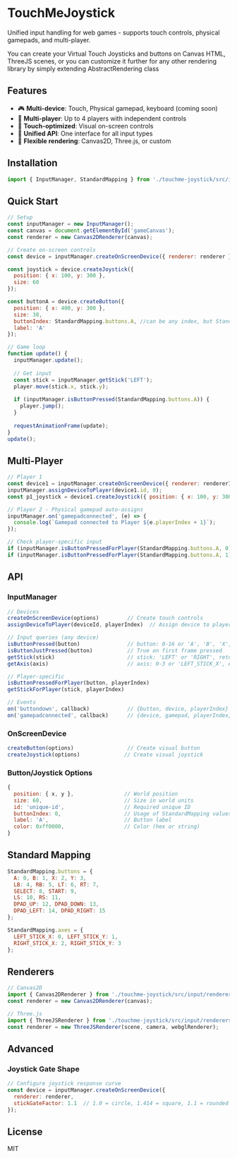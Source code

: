 # TouchMeJoystick

Unified input handling for web games - supports touch controls, physical gamepads, and multi-player.

You can create your Virtual Touch Joysticks and buttons on Canvas HTML, ThreeJS scenes, or you can customize it further for any other rendering library by simply extending AbstractRendering class

## Features

- 🎮 **Multi-device**: Touch, Physical gamepad, keyboard (coming soon)
- 👥 **Multi-player**: Up to 4 players with independent controls  
- 📱 **Touch-optimized**: Visual on-screen controls
- 🎯 **Unified API**: One interface for all input types
- 🔌 **Flexible rendering**: Canvas2D, Three.js, or custom

## Installation

```javascript
import { InputManager, StandardMapping } from './touchme-joystick/src/input/core/InputManager.js';
```

## Quick Start

```javascript
// Setup
const inputManager = new InputManager();
const canvas = document.getElementById('gameCanvas');
const renderer = new Canvas2DRenderer(canvas);

// Create on-screen controls
const device = inputManager.createOnScreenDevice({ renderer: renderer });

const joystick = device.createJoystick({
  position: { x: 100, y: 300 },
  size: 60
});

const buttonA = device.createButton({
  position: { x: 400, y: 300 },
  size: 30,
  buttonIndex: StandardMapping.buttons.A, //can be any index, but StandardMapping is encouraged for physical Gamepad support
  label: 'A'
});

// Game loop
function update() {
  inputManager.update();
  
  // Get input
  const stick = inputManager.getStick('LEFT');
  player.move(stick.x, stick.y);
  
  if (inputManager.isButtonPressed(StandardMapping.buttons.A)) {
    player.jump();
  }
  
  requestAnimationFrame(update);
}
update();
```

## Multi-Player

```javascript
// Player 1
const device1 = inputManager.createOnScreenDevice({ renderer: renderer1 });
inputManager.assignDeviceToPlayer(device1.id, 0);
const p1_joystick = device1.createJoystick({ position: { x: 100, y: 300 } });

// Player 2 - Physical gamepad auto-assigns
inputManager.on('gamepadconnected', (e) => {
  console.log(`Gamepad connected to Player ${e.playerIndex + 1}`);
});

// Check player-specific input
if (inputManager.isButtonPressedForPlayer(StandardMapping.buttons.A, 0)) player1.jump();
if (inputManager.isButtonPressedForPlayer(StandardMapping.buttons.A, 1)) player2.jump();
```

## API

### InputManager

```javascript
// Devices
createOnScreenDevice(options)         // Create touch controls
assignDeviceToPlayer(deviceId, playerIndex)  // Assign device to player

// Input queries (any device)
isButtonPressed(button)               // button: 0-16 or 'A', 'B', 'X', 'Y', etc.
isButtonJustPressed(button)           // True on first frame pressed
getStick(stick)                       // stick: 'LEFT' or 'RIGHT', returns {x, y}
getAxis(axis)                         // axis: 0-3 or 'LEFT_STICK_X', etc.

// Player-specific
isButtonPressedForPlayer(button, playerIndex)
getStickForPlayer(stick, playerIndex)

// Events
on('buttondown', callback)            // {button, device, playerIndex}
on('gamepadconnected', callback)      // {device, gamepad, playerIndex}
```

### OnScreenDevice

```javascript
createButton(options)                 // Create visual button
createJoystick(options)              // Create visual joystick
```

### Button/Joystick Options

```javascript
{
  position: { x, y },                // World position
  size: 60,                          // Size in world units
  id: 'unique-id',                   // Required unique ID
  buttonIndex: 0,                    // Usage of StandardMapping values is encouraged for Physical Gamepad support
  label: 'A',                        // Button label
  color: 0xff0000,                   // Color (hex or string)
}
```

## Standard Mapping

```javascript
StandardMapping.buttons = {
  A: 0, B: 1, X: 2, Y: 3,
  LB: 4, RB: 5, LT: 6, RT: 7,
  SELECT: 8, START: 9,
  LS: 10, RS: 11,
  DPAD_UP: 12, DPAD_DOWN: 13,
  DPAD_LEFT: 14, DPAD_RIGHT: 15
};

StandardMapping.axes = {
  LEFT_STICK_X: 0, LEFT_STICK_Y: 1,
  RIGHT_STICK_X: 2, RIGHT_STICK_Y: 3
};
```

## Renderers

```javascript
// Canvas2D
import { Canvas2DRenderer } from './touchme-joystick/src/input/renderers/Canvas2DRenderer.js';
const renderer = new Canvas2DRenderer(canvas);

// Three.js
import { ThreeJSRenderer } from './touchme-joystick/src/input/renderers/ThreeJSRenderer.js';
const renderer = new ThreeJSRenderer(scene, camera, webglRenderer);
```

## Advanced

### Joystick Gate Shape
```javascript
// Configure joystick response curve
const device = inputManager.createOnScreenDevice({ 
  renderer: renderer,
  stickGateFactor: 1.1  // 1.0 = circle, 1.414 = square, 1.1 = rounded square (PS4 analog alike)
});
```

## License

MIT